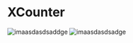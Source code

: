 # XCounter
![imaasdasdsaddge](https://github.com/Ryzz3nn/XCounter/assets/47952472/f34b56c2-30f5-4bd4-ba1e-fdf8d7eb73ea)
![imaasdasdsadge](https://github.com/Ryzz3nn/XCounter/assets/47952472/d6330a3d-7599-414c-ae7c-a8d2c0ed876b)

